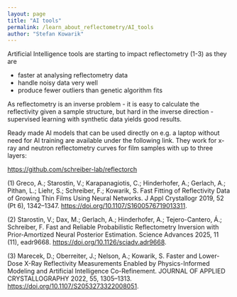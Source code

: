 ```yaml
---
layout: page
title: "AI tools"
permalink: /learn_about_reflectometry/AI_tools
author: "Stefan Kowarik"
---
```



Artificial Intelligence tools are starting to impact reflectometry (1-3) as they are
+ faster at analysing reflectometry data
+ handle noisy data very well
+ produce fewer outliers than genetic algorithm fits


As reflectometry is an inverse problem - it is easy to calculate the reflectivity given a sample structure, but hard in the inverse direction - supervised learning with synthetic data yields good results. 

Ready made AI models that can be used directly on e.g. a laptop without need for AI training are available under the following link. They work for x-ray and neutron reflectometry curves for film samples with up to three layers:

https://github.com/schreiber-lab/reflectorch



(1) Greco, A.; Starostin, V.; Karapanagiotis, C.; Hinderhofer, A.; Gerlach, A.; Pithan, L.; Liehr, S.; Schreiber, F.; Kowarik, S. Fast Fitting of Reflectivity Data of Growing Thin Films Using Neural Networks. J Appl Crystallogr 2019, 52 (Pt 6), 1342–1347. https://doi.org/10.1107/S1600576719013311.

(2) Starostin, V.; Dax, M.; Gerlach, A.; Hinderhofer, A.; Tejero-Cantero, Á.; Schreiber, F. Fast and Reliable Probabilistic Reflectometry Inversion with Prior-Amortized Neural Posterior Estimation. Science Advances 2025, 11 (11), eadr9668. https://doi.org/10.1126/sciadv.adr9668.

(3) Marecek, D.; Oberreiter, J.; Nelson, A.; Kowarik, S. Faster and Lower-Dose X-Ray Reflectivity Measurements Enabled by Physics-Informed Modeling and Artificial Intelligence Co-Refinement. JOURNAL OF APPLIED CRYSTALLOGRAPHY 2022, 55, 1305–1313. https://doi.org/10.1107/S2053273322008051.

